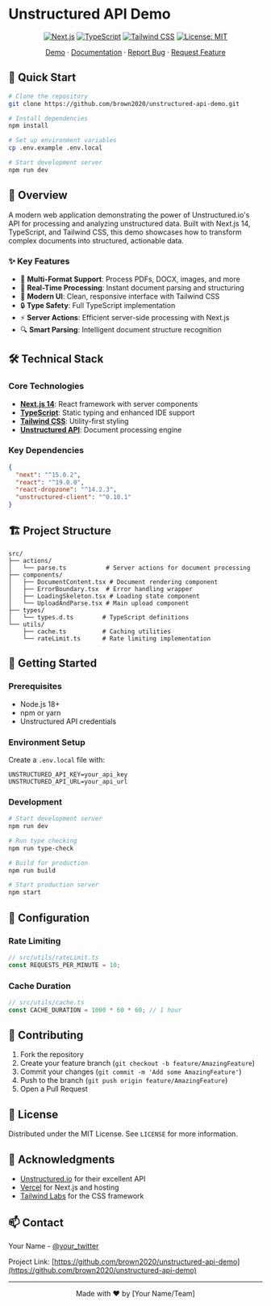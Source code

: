# Unstructured API Demo

<div align="center">

[![Next.js](https://img.shields.io/badge/Next.js-14-black)](https://nextjs.org/)
[![TypeScript](https://img.shields.io/badge/TypeScript-5.0-blue)](https://www.typescriptlang.org/)
[![Tailwind CSS](https://img.shields.io/badge/Tailwind-3.4-38B2AC)](https://tailwindcss.com/)
[![License: MIT](https://img.shields.io/badge/License-MIT-yellow.svg)](https://opensource.org/licenses/MIT)

[Demo](your-demo-url) · [Documentation](your-docs-url) · [Report Bug](issues-url) · [Request Feature](issues-url)

</div>

## 🚀 Quick Start

```bash
# Clone the repository
git clone https://github.com/brown2020/unstructured-api-demo.git

# Install dependencies
npm install

# Set up environment variables
cp .env.example .env.local

# Start development server
npm run dev
```

## 📖 Overview

A modern web application demonstrating the power of Unstructured.io's API for processing and analyzing unstructured data. Built with Next.js 14, TypeScript, and Tailwind CSS, this demo showcases how to transform complex documents into structured, actionable data.

### ✨ Key Features

- 📄 **Multi-Format Support**: Process PDFs, DOCX, images, and more
- 🔄 **Real-Time Processing**: Instant document parsing and structuring
- 🎨 **Modern UI**: Clean, responsive interface with Tailwind CSS
- 🔒 **Type Safety**: Full TypeScript implementation
- ⚡ **Server Actions**: Efficient server-side processing with Next.js
- 🔍 **Smart Parsing**: Intelligent document structure recognition

## 🛠️ Technical Stack

### Core Technologies

- **[Next.js 14](https://nextjs.org/)**: React framework with server components
- **[TypeScript](https://www.typescriptlang.org/)**: Static typing and enhanced IDE support
- **[Tailwind CSS](https://tailwindcss.com/)**: Utility-first styling
- **[Unstructured API](https://unstructured.io/)**: Document processing engine

### Key Dependencies

```json
{
  "next": "^15.0.2",
  "react": "^19.0.0",
  "react-dropzone": "^14.2.3",
  "unstructured-client": "^0.18.1"
}
```

## 🏗️ Project Structure

```
src/
├── actions/
│   └── parse.ts           # Server actions for document processing
├── components/
│   ├── DocumentContent.tsx # Document rendering component
│   ├── ErrorBoundary.tsx  # Error handling wrapper
│   ├── LoadingSkeleton.tsx # Loading state component
│   └── UploadAndParse.tsx # Main upload component
├── types/
│   └── types.d.ts        # TypeScript definitions
└── utils/
    ├── cache.ts          # Caching utilities
    └── rateLimit.ts      # Rate limiting implementation
```

## 🚀 Getting Started

### Prerequisites

- Node.js 18+
- npm or yarn
- Unstructured API credentials

### Environment Setup

Create a `.env.local` file with:

```env
UNSTRUCTURED_API_KEY=your_api_key
UNSTRUCTURED_API_URL=your_api_url
```

### Development

```bash
# Start development server
npm run dev

# Run type checking
npm run type-check

# Build for production
npm run build

# Start production server
npm start
```

## 🔧 Configuration

### Rate Limiting

```typescript
// src/utils/rateLimit.ts
const REQUESTS_PER_MINUTE = 10;
```

### Cache Duration

```typescript
// src/utils/cache.ts
const CACHE_DURATION = 1000 * 60 * 60; // 1 hour
```

## 🤝 Contributing

1. Fork the repository
2. Create your feature branch (`git checkout -b feature/AmazingFeature`)
3. Commit your changes (`git commit -m 'Add some AmazingFeature'`)
4. Push to the branch (`git push origin feature/AmazingFeature`)
5. Open a Pull Request

## 📝 License

Distributed under the MIT License. See `LICENSE` for more information.

## 🙏 Acknowledgments

- [Unstructured.io](https://unstructured.io/) for their excellent API
- [Vercel](https://vercel.com) for Next.js and hosting
- [Tailwind Labs](https://tailwindcss.com/) for the CSS framework

## 📫 Contact

Your Name - [@your_twitter](https://twitter.com/your_twitter)

Project Link: [https://github.com/brown2020/unstructured-api-demo](https://github.com/brown2020/unstructured-api-demo)

---

<div align="center">
Made with ❤️ by [Your Name/Team]
</div>
